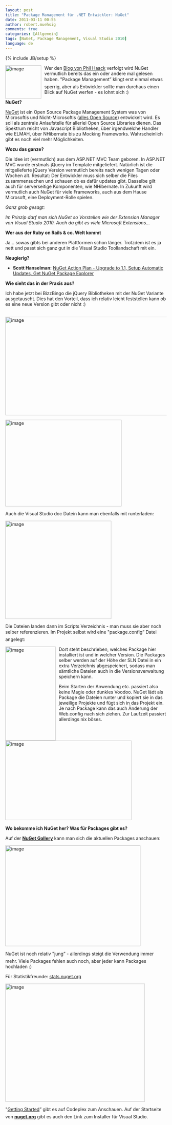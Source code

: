 ```yaml
---
layout: post
title: "Package Management für .NET Entwickler: NuGet"
date: 2011-03-11 00:55
author: robert.muehsig
comments: true
categories: [Allgemein]
tags: [NuGet, Package Management, Visual Studio 2010]
language: de
---
```

{% include JB/setup %}
<p><a href="{{BASE_PATH}}/assets/wp-images/image1205.png"><img style="border-bottom: 0px; border-left: 0px; margin: 0px 10px 0px 0px; display: inline; border-top: 0px; border-right: 0px" title="image" border="0" alt="image" align="left" src="{{BASE_PATH}}/assets/wp-images/image_thumb385.png" width="112" height="104" /></a> </p>  <p>Wer den <a href="http://haacked.com/">Blog von Phil Haack</a> verfolgt wird NuGet vermutlich bereits das ein oder andere mal gelesen haben. "Package Management” klingt erst einmal etwas sperrig, aber als Entwickler sollte man durchaus einen Blick auf NuGet werfen - es lohnt sich :)</p>  <p><strong>NuGet?</strong></p>  <p><a href="http://nuget.codeplex.com/wikipage?title=Getting%20Started">NuGet</a> ist ein Open Source Package Management System was von Microsoftis und Nicht-Microsoftis (<a href="http://nuget.codeplex.com/wikipage?title=Getting%20Started">alles Open Source</a>) entwickelt wird. Es soll als zentrale Anlaufstelle für allerlei Open Source Libraries dienen. Das Spektrum reicht von Javascript Bibliotheken, über irgendwelche Handler wie ELMAH, über NHibernate bis zu Mocking Frameworks. Wahrscheinlich gibt es noch viel mehr Möglichkeiten. </p>  <p><strong>Wozu das ganze?</strong></p>  <p>Die Idee ist (vermutlich) aus dem ASP.NET MVC Team geboren. In ASP.NET MVC wurde erstmals jQuery im Template mitgeliefert. Natürlich ist die mitgelieferte jQuery Version vermutlich bereits nach wenigen Tagen oder Wochen alt. Resultat: Der Entwickler muss sich selber die Files zusammensuchen und schauen ob es dafür updates gibt. Dasselbe gilt auch für serverseitige Komponenten, wie NHibernate. In Zukunft wird vermutlich auch NuGet für viele Frameworks, auch aus dem Hause Microsoft, eine Deployment-Rolle spielen.</p>  <p><em>Ganz grob gesagt:</em></p>  <p><em>Im Prinzip darf man sich NuGet so Vorstellen wie der Extension Manager von Visual Studio 2010. Auch da gibt es viele Microsoft Extensions... </em></p>  <p><strong>Wer aus der Ruby on Rails &amp; co. Welt kommt</strong></p>  <p> Ja... sowas gibts bei anderen Plattformen schon länger. Trotzdem ist es ja nett und passt sich ganz gut in die Visual Studio Toollandschaft mit ein.</p>  <p><strong>Neugierig?</strong></p>  <ul>   <li>     <p><strong>Scott Hanselman:</strong> <a href="http://www.hanselman.com/blog/NuGetActionPlanUpgradeTo11SetupAutomaticUpdatesGetNuGetPackageExplorer.aspx">NuGet Action Plan - Upgrade to 1.1, Setup Automatic Updates, Get NuGet Package Explorer</a></p>   </li> </ul>  <p><strong>Wie sieht das in der Praxis aus?</strong></p>  <p>Ich habe jetzt bei BizzBingo die jQuery Bibliotheken mit der NuGet Variante ausgetauscht. Dies hat den Vorteil, dass ich relativ leicht feststellen kann ob es eine neue Version gibt oder nicht :)</p>  <p>&#160;<a href="{{BASE_PATH}}/assets/wp-images/image1206.png"><img style="border-bottom: 0px; border-left: 0px; display: inline; border-top: 0px; border-right: 0px" title="image" border="0" alt="image" src="{{BASE_PATH}}/assets/wp-images/image_thumb386.png" width="550" height="307" /></a></p>  <p><a href="{{BASE_PATH}}/assets/wp-images/image1207.png"><img style="border-bottom: 0px; border-left: 0px; display: inline; border-top: 0px; border-right: 0px" title="image" border="0" alt="image" src="{{BASE_PATH}}/assets/wp-images/image_thumb387.png" width="363" height="270" /></a> </p>  <p>Auch die Visual Studio doc Datein kann man ebenfalls mit runterladen:</p>  <p><a href="{{BASE_PATH}}/assets/wp-images/image1208.png"><img style="border-bottom: 0px; border-left: 0px; display: inline; border-top: 0px; border-right: 0px" title="image" border="0" alt="image" src="{{BASE_PATH}}/assets/wp-images/image_thumb388.png" width="331" height="306" /></a> </p>  <p>Die Dateien landen dann im Scripts Verzeichnis - man muss sie aber noch selber referenzieren. Im Projekt selbst wird eine "package.config” Datei angelegt:</p>  <p><a href="{{BASE_PATH}}/assets/wp-images/image1209.png"><img style="border-bottom: 0px; border-left: 0px; margin: 0px 10px 0px 0px; display: inline; border-top: 0px; border-right: 0px" title="image" border="0" alt="image" align="left" src="{{BASE_PATH}}/assets/wp-images/image_thumb389.png" width="157" height="293" /></a> </p>  <p></p>  <p></p>  <p></p>  <p></p>  <p>Dort steht beschrieben, welches Package hier installiert ist und in welcher Version. Die Packages selber werden auf der Höhe der SLN Datei in ein extra Verzeichnis abgespeichert, sodass man sämtliche Dateien auch in die Versionsverwaltung speichern kann. </p>  <p>Beim Starten der Anwendung etc. passiert also keine Magie oder dunkles Voodoo. NuGet lädt als Package die Dateien runter und kopiert sie in das jeweilige Projekte und fügt sich in das Projekt ein. Je nach Package kann das auch Änderung der Web.config nach sich ziehen. Zur Laufzeit passiert allerdings nix böses.</p>  <p>&#160;</p>  <p><a href="{{BASE_PATH}}/assets/wp-images/image1210.png"><img style="border-bottom: 0px; border-left: 0px; display: inline; border-top: 0px; border-right: 0px" title="image" border="0" alt="image" src="{{BASE_PATH}}/assets/wp-images/image_thumb390.png" width="394" height="248" /></a>&#160;</p>  <p><strong>Wo bekomme ich NuGet her? Was für Packages gibt es?</strong></p>  <p>Auf der <a href="http://nuget.org/List/Packages"><strong>NuGet Gallery</strong></a> kann man sich die aktuellen Packages anschauen:</p>  <p><a href="{{BASE_PATH}}/assets/wp-images/image1211.png"><img style="border-bottom: 0px; border-left: 0px; display: inline; border-top: 0px; border-right: 0px" title="image" border="0" alt="image" src="{{BASE_PATH}}/assets/wp-images/image_thumb391.png" width="422" height="314" /></a> </p>  <p>NuGet ist noch relativ "jung” - allerdings steigt die Verwendung immer mehr. Viele Packages fehlen auch noch, aber jeder kann Packages hochladen :)</p>  <p>Für Statistikfreunde: <a href="http://stats.nuget.org/">stats.nuget.org</a></p>  <p><a href="{{BASE_PATH}}/assets/wp-images/image1212.png"><img style="border-bottom: 0px; border-left: 0px; display: inline; border-top: 0px; border-right: 0px" title="image" border="0" alt="image" src="{{BASE_PATH}}/assets/wp-images/image_thumb392.png" width="436" height="368" /></a> </p>  <p>"<a href="http://nuget.codeplex.com/wikipage?title=Getting%20Started">Getting Started</a>” gibt es auf Codeplex zum Anschauen. Auf der Startseite von <a href="http://nuget.org"><strong>nuget.org</strong></a> gibt es auch den Link zum Installer für Visual Studio.</p>
